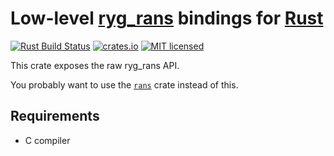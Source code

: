 Low-level [ryg_rans](https://github.com/rygorous/ryg_rans) bindings for [Rust](https://www.rust-lang.org/)
==========================================================================================================

[![Rust Build Status](https://github.com/m4tx/ryg-rans-sys/workflows/Rust%20CI/badge.svg)](https://github.com/m4tx/ryg-rans-sys/actions/workflows/rust.yml)
[![crates.io](https://img.shields.io/crates/v/ryg-rans-sys.svg)](https://crates.io/crates/ryg-rans-sys)
[![MIT licensed](https://img.shields.io/github/license/m4tx/ryg-rans-sys)](https://github.com/m4tx/ryg-rans-sys/blob/master/LICENSE)

This crate exposes the raw ryg_rans API.

You probably want to use the [`rans`](https://crates.io/crates/rans) crate
instead of this.

## Requirements

* C compiler
